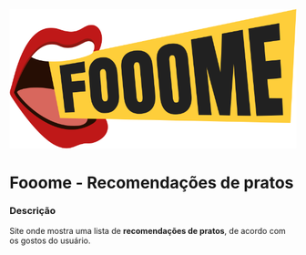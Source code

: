 ![Fooome](src/images/fooome.svg)
# Fooome - Recomendações de pratos

  ### Descrição
  Site onde mostra uma lista de **recomendações de pratos**, de acordo com os gostos do usuário.
